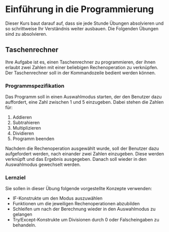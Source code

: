 # Einführung in die Programmierung

Dieser Kurs baut darauf auf, dass sie jede Stunde Übungen absolvieren und so schrittweise Ihr Verständnis weiter ausbauen. Die Folgenden Übungen sind zu absolvieren.

## Taschenrechner

Ihre Aufgabe ist es, einen Taschenrechner zu programmieren, der ihnen erlaubt zwei Zahlen mit einer beliebigen Rechenoperation zu verknüpfen. Der Taschenrechner soll in der Kommandozeile bedient werden können.

### Programmspezifikation

Das Programm soll in einen Auswahlmodus starten, der den Benutzer dazu auffordert, eine Zahl zwischen 1 und 5 einzugeben. Dabei stehen die Zahlen für:

1. Addieren
2. Subtrahieren
3. Multiplizieren
4. Dividieren
5. Programm beenden

Nachdem die Rechenoperation ausgewählt wurde, soll der Benutzer dazu aufgefordert werden, nach einander zwei Zahlen einzugeben. Diese werden verknüpft und das Ergebnis ausgegeben. Danach soll wieder in den Auswahlmodus gewechselt werden.

### Lernziel
Sie sollen in dieser Übung folgende vorgestellte Konzepte verwenden:

* IF-Konstrukte um den Modus auszuwählen
* Funktionen um die jeweiligen Rechenoperationen abzubilden
* Schleifen um nach der Berechnung wieder in den Auswahlmodus zu gelangen
* Try/Except-Konstrukte um Divisionen durch 0 oder Falscheingaben zu behandeln. 
